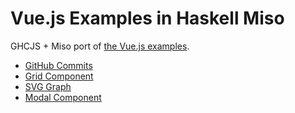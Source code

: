 Vue.js Examples in Haskell Miso
===============================

GHCJS + Miso port of [the Vue.js examples](https://vuejs.org/v2/examples/).

* [GitHub Commits](https://y-taka-23.github.io/miso-vue-example/github-commits/)
* [Grid Component](https://y-taka-23.github.io/miso-vue-example/grid-component/)
* [SVG Graph](https://y-taka-23.github.io/miso-vue-example/svg-graph/)
* [Modal Component](https://y-taka-23.github.io/miso-vue-example/modal-component/)
